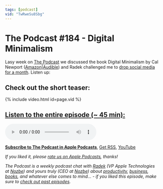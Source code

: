```yaml
---
tags: [podcast]
vid: "TwRweSu8Sbg"
---
```


# The Podcast #184 - Digital Minimalism

Lasy week on [The Podcast][p] we discussed the book Digital Minimalism by Cal Newport ([Amazon](https://www.amazon.com/dp/0241341132?tag=sliwinski-20)|[Audible](https://www.audible.com/pd/0241387779?tag=sliwinski-20)) and Radek challenged me to [drop social media for a month](https://sliwinski.com/sms). Listen up: 

<!--More-->

## Check out the short teaser:

{% include video.html id=page.vid %}

## [Listen to the entire episode (~ 45 min):][e]

<audio controls>
<source src="https://files.nozbe.com/podcast/184.mp3" type="audio/mpeg">
</audio>

**[Subscribe to The Podcast in Apple Podcasts][i]**, [Get RSS][rss], [YouTube][y]

*If you liked it, please [rate us on Apple Podcasts][i], thanks!*

*The Podcast is a weekly podcast chat with [Radek][r] (VP Apple Technologies at [Nozbe][n]) and yours truly (CEO at [Nozbe][n]) about [productivity](/tag/productivity), [business](/tag/business), [books](/tag/books), and whatever else comes to mind... - if you liked this episode, make sure to [check out past episodes](/tag/podcast).*

[y]: https://www.youtube.com/channel/UCkWk8xKe3pq_87io7CXBCgQ
[rss]: https://thepodcast.fm/episodes?format=RSS
[e]: https://thepodcast.fm/episodes/184

[p]: https://thepodcast.fm/
[n]: https://nozbe.com/
[r]: https://radex.io/
[i]: https://itunes.apple.com/podcast/the-podcast/id1012329770
[o]: https://ipadonly.com

[pm]: http://productivemag.com/